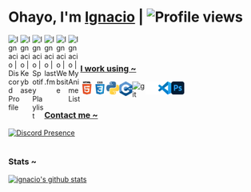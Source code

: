 # Ohayo, I'm <a href="https://tixte.gifts" target="_blank">Ignacio</a> | ![Profile views](https://gpvc.arturio.dev/nekospara)

<a href="https://discord.com/users/881376072015417375" target="_blank"><img align="left" alt="Ignacio | Discord Profile" width="24px" src="https://cdn.jsdelivr.net/npm/simple-icons@v5/icons/discord.svg" />
<a href="https://keybase.com/fumando" target="_blank"><img align="left" alt="Ignacio | Keybase" width="24px" src="https://cdn.jsdelivr.net/npm/simple-icons@v5/icons/keybase.svg" />
<a href="https://open.spotify.com/playlist/3FmrgRF8OxtCHUmm9dRzRu" target="_blank"><img align="left" alt="Ignacio | Spotify Playlist" width="24px" src="https://cdn.jsdelivr.net/npm/simple-icons@v5/icons/spotify.svg" />
<a href="https://last.fm/user/webhook" target="_blank"><img align="left" alt="Ignacio | last.fm" width="24px" src="https://cdn.jsdelivr.net/npm/simple-icons@v5/icons/lastdotfm.svg" />
<a href="https://tixte.gifts/" target="_blank"><img align="left" alt="Ignacio | Website" width="24px" src="https://cdn.jsdelivr.net/npm/simple-icons@v5/icons/vercel.svg" />
<a href="https://myanimelist.net/profile/_dj" target="_blank"><img align="left" alt="Ignacio | MyAnimeList" width="24px" src="https://cdn.jsdelivr.net/npm/simple-icons@v5/icons/myanimelist.svg" />
</br> </br>

### I work using ~
<a href="https://www.w3.org/html/" target="_blank"><img align="left" alt="HTML5" width="26px" src="https://raw.githubusercontent.com/github/explore/80688e429a7d4ef2fca1e82350fe8e3517d3494d/topics/html/html.png" /></a>
<a href="https://www.w3schools.com/css/" target="_blank"><img align="left" alt="CSS3" width="26px" src="https://raw.githubusercontent.com/github/explore/80688e429a7d4ef2fca1e82350fe8e3517d3494d/topics/css/css.png" /></a>
<a href="https://www.python.org" target="_blank">
<img align="left" alt="Python" width="26px" src="https://github.com/Aakarsh-B/trying-repos/blob/master/python-5.svg?raw=true"/>
</a> <a href="https://www.w3schools.com/cpp/" target="_blank">
<img align="left" alt="C++" width="26px" src="https://github.com/Aakarsh-B/trying-repos/blob/master/c++.png"/>
</a> <a href="https://git-scm.com/" target="_blank">
<img align="left" alt="git" width="26px" src="https://www.vectorlogo.zone/logos/git-scm/git-scm-icon.svg"/>
</a>
<img align="left" alt="GitHub" width="26px" src="https://github.com/Aakarsh-B/trying-repos/blob/master/github.svg" />
<img align="left" alt="Visual Studio Code" width="26px" src="https://raw.githubusercontent.com/github/explore/80688e429a7d4ef2fca1e82350fe8e3517d3494d/topics/visual-studio-code/visual-studio-code.png" />
</a> <a href="https://www.photoshop.com/en" target="_blank">
<img align="left" alt="Photoshop" width="26px" src="https://github.com/Aakarsh-B/trying-repos/blob/master/photoshop.png?raw=true"/>

</br> </br>

### Contact me ~
[![Discord Presence](https://lanyard-profile-readme.vercel.app/api/881376072015417375)](https://discord.com/users/881376072015417375)
</br> </br>

### Stats ~ 
[![ignacio's github
stats](https://github-readme-stats.vercel.app/api?username=nekospara&include_all_commits=true&count_private=true&show_icons=true&line_height=20&title_color=FFFFFF&icon_color=FFFFFF&text_color=FFFFFF&bg_color=0D1117)](https://github.com/anuraghazra/github-readme-stats) 
